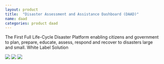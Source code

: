 ```yaml
---
layout: product
title:  "Disaster Assessment and Assistance Dashboard (DAAD)"
name: daad
categories: product daad
---
```

The First Full Life-Cycle Disaster Platform enabling citizens and government to plan, prepare, educate, assess, respond and recover to disasters large and small. White Label Solution

<div class='image-container'>
	<img class='product-type imgs first-img' src='{{ '/assets/daad_slide3.jpg' | absolute_url }}' />
	<img class='product-type imgs second-img' src='{{ '/assets/daad_slide2.jpg' | absolute_url }}' />
	<img class='product-type imgs third-img' src='{{ '/assets/daad_slide1.jpg' | absolute_url }}' />
</div>